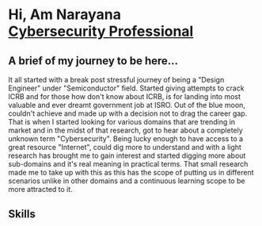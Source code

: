 <h1>Hi, Am Narayana <br/><a href="https://www.linkedin.com/in/cybersecurity-professional-narayana-murthy">Cybersecurity Professional</a>

## A brief of my journey to be here...

It all started with a break post stressful journey of being a "Design Engineer" under "Semiconductor" field. Started giving attempts to crack ICRB and for those how don't know about ICRB, is for landing into most valuable and ever dreamt government job at ISRO. Out of the blue moon, couldn't achieve and made up with a decision not to drag the career gap. That is when I started looking for various domains that are trending in market and in the midst of that research, got to hear about a completely unknown term "Cybersecurity".
Being lucky enough to have access to a great resource "Internet", could dig more to understand and with a light research has brought me to gain interest and started digging more about sub-domains and it's real meaning in practical terms. That small research made me to take up with this as this has the scope of putting us in different scenarios unlike in other domains and a continuous learning scope to be more attracted to it.

## Skills
